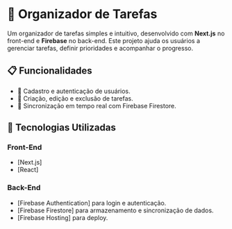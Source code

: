 # 📝 Organizador de Tarefas

Um organizador de tarefas simples e intuitivo, desenvolvido com **Next.js** no front-end e **Firebase** no back-end. Este projeto ajuda os usuários a gerenciar tarefas, definir prioridades e acompanhar o progresso.

## 📋 Funcionalidades

- 🔹 Cadastro e autenticação de usuários.
- 🔹 Criação, edição e exclusão de tarefas.
- 🔹 Sincronização em tempo real com Firebase Firestore.

## 🚀 Tecnologias Utilizadas

### Front-End
- [Next.js]
- [React]

### Back-End
- [Firebase Authentication] para login e autenticação.
- [Firebase Firestore] para armazenamento e sincronização de dados.
- [Firebase Hosting] para deploy.
